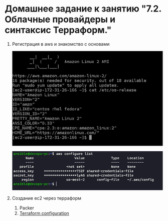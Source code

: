 # Домашнее задание к занятию "7.2. Облачные провайдеры и синтаксис Терраформ."

1. Регистрация в aws и знакомство с основами

   ![aws_screen](img/tf_screen.png)

   ![aws_config](img/tf_aws_configure.png)

2. Создание ec2 через терраформ

   1. Packer
   2. [Terraform configuration](../../terraform/7.2)
